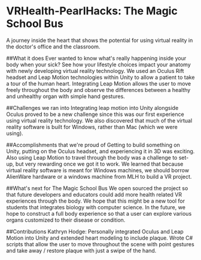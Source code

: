 # VRHealth-PearlHacks: The Magic School Bus

A journey inside the heart that shows the potential for using virtual reality in the doctor's office and the classroom.

##What it does
Ever wanted to know what's really happening inside your body when your sick? See how your lifestyle choices impact your anatomy with newly developing virtual reality technology. We used an Oculus Rift headset and Leap Motion technologies within Unity to allow a patient to take a tour of the human heart. Integrating Leap Motion allows the user to move freely throughout the body and observe the differences between a healthy and unhealthy organ with simple hand gestures.

##Challenges we ran into
Integrating leap motion into Unity alongside Oculus proved to be a new challenge since this was our first experience using virtual reality technology. We also discovered that much of the virtual reality software is built for Windows, rather than Mac (which we were using).

##Accomplishments that we're proud of
Getting to build something on Unity, putting on the Oculus headset, and experiencing it in 3D was exciting. Also using Leap Motion to travel through the body was a challenge to set-up, but very rewarding once we got it to work. We learned that because virtual reality software is meant for Windows machines, we should borrow AlienWare hardware or a windows machine from MLH to build a VR project.

##What's next for The Magic School Bus
We open sourced the project so that future developers and educators could add more health related VR experiences through the body. We hope that this might be a new tool for students that integrates biology with computer science. In the future, we hope to construct a full body experience so that a user can explore various organs customized to their disease or condition.

##Contributions
Kathryn Hodge: Personally integrated Oculus and Leap Motion into Unity and extended heart modeling to include plaque. Wrote C# scripts that allow the user to move throughout the scene with point gestures and take away / restore plaque with just a swipe of the hand. 
